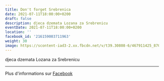 ```yaml
---
title: Don't forget Srebrenica
date: 2021-07-11T18:00:00+0200
draft: false
description: djeca dzemata Lozana za Srebrenicu
eventDate: 2021-07-11T18:00:00+0200
location: ''
facebook_id: '216159003711963'
weight: 30
image: https://scontent-iad3-2.xx.fbcdn.net/v/t39.30808-6/467911425_8702124949883247_8451066247417132989_n.jpg?_nc_cat=103&ccb=1-7&_nc_sid=9e60e4&_nc_ohc=eUhLl7eKrCwQ7kNvwFX5b8Z&_nc_oc=AdlFprY5mJvO-K_WYDrnH9nk08-hSkpN8fhRF8oNXj1S809DNRnHB9ebuuhVc325YpI&_nc_zt=23&_nc_ht=scontent-iad3-2.xx&edm=ABTKTjYEAAAA&_nc_gid=AzEXEtf7Q2GtrkLiJLgQPw&oh=00_AfKXVTrSazccRSnBJ6oKRkjkuE0zp847lknrbai4y8ODOQ&oe=68445359
---
```


djeca dzemata Lozana za Srebrenicu

---

Plus d'informations sur [Facebook](https://facebook.com/events/216159003711963)